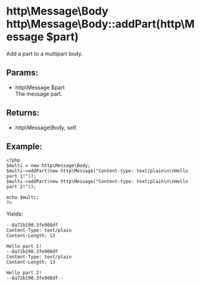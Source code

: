 # http\Message\Body http\Message\Body::addPart(http\Message $part)

Add a part to a multipart body.

## Params:

* http\Message $part  
  The message part.

## Returns:

* http\Message\Body, self.

## Example:

    <?php
    $multi = new http\Message\Body;
    $multi->addPart(new http\Message("Content-type: text/plain\n\nHello part 1!"));
    $multi->addPart(new http\Message("Content-type: text/plain\n\nHello part 2!"));
    
    echo $multi;
    ?>

Yields:

    --8a72b190.3fe908df
    Content-Type: text/plain
    Content-Length: 13

    Hello part 1!
    --8a72b190.3fe908df
    Content-Type: text/plain
    Content-Length: 13

    Hello part 2!
    --8a72b190.3fe908df--
